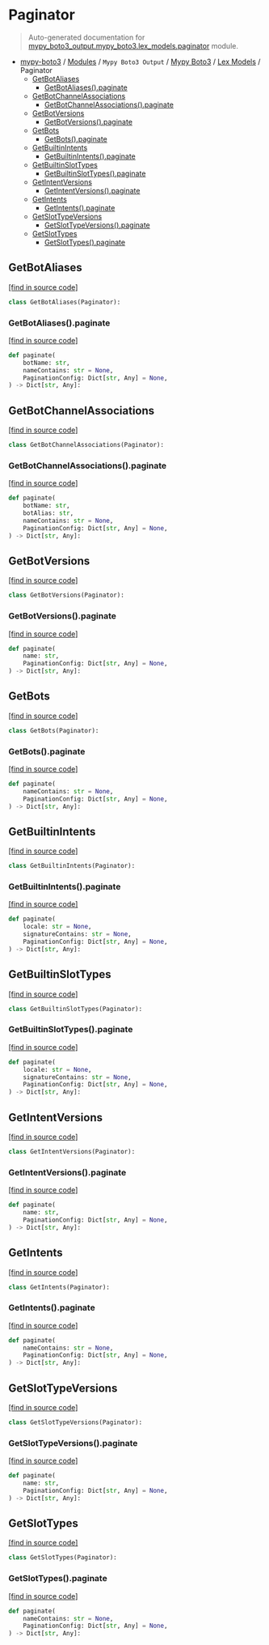 # Paginator

> Auto-generated documentation for [mypy_boto3_output.mypy_boto3.lex_models.paginator](https://github.com/vemel/mypy_boto3/blob/master/mypy_boto3_output/mypy_boto3/lex_models/paginator.py) module.

- [mypy-boto3](../../../README.md#mypy_boto3) / [Modules](../../../MODULES.md#mypy-boto3-modules) / `Mypy Boto3 Output` / [Mypy Boto3](../index.md#mypy-boto3) / [Lex Models](index.md#lex-models) / Paginator
    - [GetBotAliases](#getbotaliases)
        - [GetBotAliases().paginate](#getbotaliasespaginate)
    - [GetBotChannelAssociations](#getbotchannelassociations)
        - [GetBotChannelAssociations().paginate](#getbotchannelassociationspaginate)
    - [GetBotVersions](#getbotversions)
        - [GetBotVersions().paginate](#getbotversionspaginate)
    - [GetBots](#getbots)
        - [GetBots().paginate](#getbotspaginate)
    - [GetBuiltinIntents](#getbuiltinintents)
        - [GetBuiltinIntents().paginate](#getbuiltinintentspaginate)
    - [GetBuiltinSlotTypes](#getbuiltinslottypes)
        - [GetBuiltinSlotTypes().paginate](#getbuiltinslottypespaginate)
    - [GetIntentVersions](#getintentversions)
        - [GetIntentVersions().paginate](#getintentversionspaginate)
    - [GetIntents](#getintents)
        - [GetIntents().paginate](#getintentspaginate)
    - [GetSlotTypeVersions](#getslottypeversions)
        - [GetSlotTypeVersions().paginate](#getslottypeversionspaginate)
    - [GetSlotTypes](#getslottypes)
        - [GetSlotTypes().paginate](#getslottypespaginate)

## GetBotAliases

[[find in source code]](https://github.com/vemel/mypy_boto3/blob/master/mypy_boto3_output/mypy_boto3/lex_models/paginator.py#L9)

```python
class GetBotAliases(Paginator):
```

### GetBotAliases().paginate

[[find in source code]](https://github.com/vemel/mypy_boto3/blob/master/mypy_boto3_output/mypy_boto3/lex_models/paginator.py#L12)

```python
def paginate(
    botName: str,
    nameContains: str = None,
    PaginationConfig: Dict[str, Any] = None,
) -> Dict[str, Any]:
```

## GetBotChannelAssociations

[[find in source code]](https://github.com/vemel/mypy_boto3/blob/master/mypy_boto3_output/mypy_boto3/lex_models/paginator.py#L21)

```python
class GetBotChannelAssociations(Paginator):
```

### GetBotChannelAssociations().paginate

[[find in source code]](https://github.com/vemel/mypy_boto3/blob/master/mypy_boto3_output/mypy_boto3/lex_models/paginator.py#L24)

```python
def paginate(
    botName: str,
    botAlias: str,
    nameContains: str = None,
    PaginationConfig: Dict[str, Any] = None,
) -> Dict[str, Any]:
```

## GetBotVersions

[[find in source code]](https://github.com/vemel/mypy_boto3/blob/master/mypy_boto3_output/mypy_boto3/lex_models/paginator.py#L34)

```python
class GetBotVersions(Paginator):
```

### GetBotVersions().paginate

[[find in source code]](https://github.com/vemel/mypy_boto3/blob/master/mypy_boto3_output/mypy_boto3/lex_models/paginator.py#L37)

```python
def paginate(
    name: str,
    PaginationConfig: Dict[str, Any] = None,
) -> Dict[str, Any]:
```

## GetBots

[[find in source code]](https://github.com/vemel/mypy_boto3/blob/master/mypy_boto3_output/mypy_boto3/lex_models/paginator.py#L43)

```python
class GetBots(Paginator):
```

### GetBots().paginate

[[find in source code]](https://github.com/vemel/mypy_boto3/blob/master/mypy_boto3_output/mypy_boto3/lex_models/paginator.py#L46)

```python
def paginate(
    nameContains: str = None,
    PaginationConfig: Dict[str, Any] = None,
) -> Dict[str, Any]:
```

## GetBuiltinIntents

[[find in source code]](https://github.com/vemel/mypy_boto3/blob/master/mypy_boto3_output/mypy_boto3/lex_models/paginator.py#L52)

```python
class GetBuiltinIntents(Paginator):
```

### GetBuiltinIntents().paginate

[[find in source code]](https://github.com/vemel/mypy_boto3/blob/master/mypy_boto3_output/mypy_boto3/lex_models/paginator.py#L55)

```python
def paginate(
    locale: str = None,
    signatureContains: str = None,
    PaginationConfig: Dict[str, Any] = None,
) -> Dict[str, Any]:
```

## GetBuiltinSlotTypes

[[find in source code]](https://github.com/vemel/mypy_boto3/blob/master/mypy_boto3_output/mypy_boto3/lex_models/paginator.py#L64)

```python
class GetBuiltinSlotTypes(Paginator):
```

### GetBuiltinSlotTypes().paginate

[[find in source code]](https://github.com/vemel/mypy_boto3/blob/master/mypy_boto3_output/mypy_boto3/lex_models/paginator.py#L67)

```python
def paginate(
    locale: str = None,
    signatureContains: str = None,
    PaginationConfig: Dict[str, Any] = None,
) -> Dict[str, Any]:
```

## GetIntentVersions

[[find in source code]](https://github.com/vemel/mypy_boto3/blob/master/mypy_boto3_output/mypy_boto3/lex_models/paginator.py#L76)

```python
class GetIntentVersions(Paginator):
```

### GetIntentVersions().paginate

[[find in source code]](https://github.com/vemel/mypy_boto3/blob/master/mypy_boto3_output/mypy_boto3/lex_models/paginator.py#L79)

```python
def paginate(
    name: str,
    PaginationConfig: Dict[str, Any] = None,
) -> Dict[str, Any]:
```

## GetIntents

[[find in source code]](https://github.com/vemel/mypy_boto3/blob/master/mypy_boto3_output/mypy_boto3/lex_models/paginator.py#L85)

```python
class GetIntents(Paginator):
```

### GetIntents().paginate

[[find in source code]](https://github.com/vemel/mypy_boto3/blob/master/mypy_boto3_output/mypy_boto3/lex_models/paginator.py#L88)

```python
def paginate(
    nameContains: str = None,
    PaginationConfig: Dict[str, Any] = None,
) -> Dict[str, Any]:
```

## GetSlotTypeVersions

[[find in source code]](https://github.com/vemel/mypy_boto3/blob/master/mypy_boto3_output/mypy_boto3/lex_models/paginator.py#L94)

```python
class GetSlotTypeVersions(Paginator):
```

### GetSlotTypeVersions().paginate

[[find in source code]](https://github.com/vemel/mypy_boto3/blob/master/mypy_boto3_output/mypy_boto3/lex_models/paginator.py#L97)

```python
def paginate(
    name: str,
    PaginationConfig: Dict[str, Any] = None,
) -> Dict[str, Any]:
```

## GetSlotTypes

[[find in source code]](https://github.com/vemel/mypy_boto3/blob/master/mypy_boto3_output/mypy_boto3/lex_models/paginator.py#L103)

```python
class GetSlotTypes(Paginator):
```

### GetSlotTypes().paginate

[[find in source code]](https://github.com/vemel/mypy_boto3/blob/master/mypy_boto3_output/mypy_boto3/lex_models/paginator.py#L106)

```python
def paginate(
    nameContains: str = None,
    PaginationConfig: Dict[str, Any] = None,
) -> Dict[str, Any]:
```
